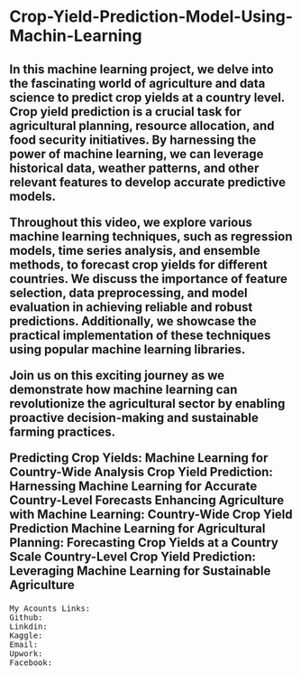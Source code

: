 # Crop-Yield-Prediction-Model-Using-Machin-Learning

<h2>In this machine learning project, we delve into the fascinating world of agriculture and data science to predict crop yields at a country level. Crop yield prediction is a crucial task for agricultural planning, resource allocation, and food security initiatives. By harnessing the power of machine learning, we can leverage historical data, weather patterns, and other relevant features to develop accurate predictive models.

Throughout this video, we explore various machine learning techniques, such as regression models, time series analysis, and ensemble methods, to forecast crop yields for different countries. We discuss the importance of feature selection, data preprocessing, and model evaluation in achieving reliable and robust predictions. Additionally, we showcase the practical implementation of these techniques using popular machine learning libraries.

Join us on this exciting journey as we demonstrate how machine learning can revolutionize the agricultural sector by enabling proactive decision-making and sustainable farming practices.

Predicting Crop Yields: Machine Learning for Country-Wide Analysis
Crop Yield Prediction: Harnessing Machine Learning for Accurate Country-Level Forecasts
Enhancing Agriculture with Machine Learning: Country-Wide Crop Yield Prediction
Machine Learning for Agricultural Planning: Forecasting Crop Yields at a Country Scale
Country-Level Crop Yield Prediction: Leveraging Machine Learning for Sustainable Agriculture
</h2>
<pre>
My Acounts Links: 
Github: 
Linkdin: 
Kaggle: 
Email: 
Upwork:
Facebook: 
</pre>
